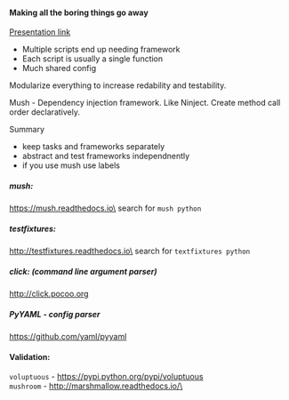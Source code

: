 #### Making all the boring things go away

[Presentation link](http://slides.simplistix.co.uk/PyConUK2017-boring-things)

- Multiple scripts end up needing framework
- Each script is usually a single function
- Much shared config

Modularize everything to increase redability and testability.

Mush - Dependency injection framework. Like Ninject. Create method call order declaratively. 

Summary
- keep tasks and frameworks separately
- abstract and test frameworks independnently
- if you use mush use labels

##### mush: 
https://mush.readthedocs.io\
search for `mush python`

##### testfixtures:
http://testfixtures.readthedocs.io\
search for `textfixtures python`

##### click: (command line argument parser)
http://click.pocoo.org

##### PyYAML - config parser
https://github.com/yaml/pyyaml

#### Validation:
`voluptuous` - https://pypi.python.org/pypi/voluptuous \
`mushroom` - http://marshmallow.readthedocs.io/\